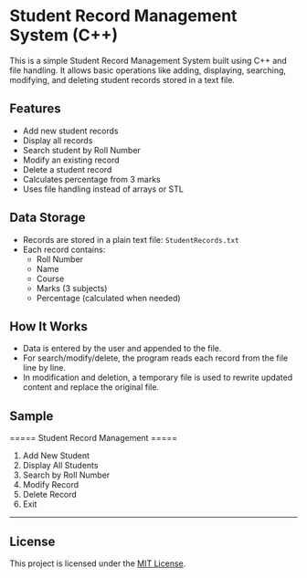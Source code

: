 # Student Record Management System (C++)

This is a simple Student Record Management System built using C++ and file handling. It allows basic operations like adding, displaying, searching, modifying, and deleting student records stored in a text file.

## Features

- Add new student records
- Display all records
- Search student by Roll Number
- Modify an existing record
- Delete a student record
- Calculates percentage from 3 marks
- Uses file handling instead of arrays or STL

## Data Storage

- Records are stored in a plain text file: `StudentRecords.txt`
- Each record contains:
  - Roll Number
  - Name
  - Course
  - Marks (3 subjects)
  - Percentage (calculated when needed)

## How It Works

- Data is entered by the user and appended to the file.
- For search/modify/delete, the program reads each record from the file line by line.
- In modification and deletion, a temporary file is used to rewrite updated content and replace the original file.


## Sample 
===== Student Record Management =====<br>
1. Add New Student<br>
2. Display All Students<br>
3. Search by Roll Number<br>
4. Modify Record<br>
5. Delete Record<br>
6. Exit

---
## License

This project is licensed under the [MIT License](./LICENSE).
